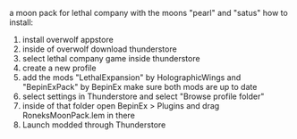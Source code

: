 a moon pack for lethal company with the moons "pearl" and "satus"
how to install:
1) install overwolf appstore
2) inside of overwolf download thunderstore
3) select lethal company game inside thunderstore
4) create a new profile
5) add the mods "LethalExpansion" by HolographicWings and "BepinExPack" by BepinEx make sure both mods are up to date
6) select settings in Thunderstore and select "Browse profile folder"
7) inside of that folder open BepinEx > Plugins and drag RoneksMoonPack.lem in there
8) Launch modded through Thunderstore
